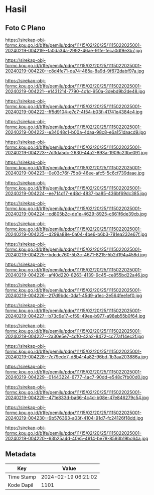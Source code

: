# Hasil

## Foto C Plano

https://sirekap-obj-formc.kpu.go.id/b1fe/pemilu/pdpr/11/15/02/20/25/1115022025001-20240219-004219--fa0da34a-2992-46ae-91fe-feca0df9e3b7.jpg

https://sirekap-obj-formc.kpu.go.id/b1fe/pemilu/pdpr/11/15/02/20/25/1115022025001-20240219-004220--c8d4fe71-da74-485a-8a9d-9f672dabf97a.jpg

https://sirekap-obj-formc.kpu.go.id/b1fe/pemilu/pdpr/11/15/02/20/25/1115022025001-20240219-004221--e1431214-7790-4c1d-950a-3debd9b2de48.jpg

https://sirekap-obj-formc.kpu.go.id/b1fe/pemilu/pdpr/11/15/02/20/25/1115022025001-20240219-004222--ff5d9104-e7c7-4f54-b03f-41741e4384c4.jpg

https://sirekap-obj-formc.kpu.go.id/b1fe/pemilu/pdpr/11/15/02/20/25/1115022025001-20240219-004222--e34048c1-b00a-4daa-98c8-e6a151daacd9.jpg

https://sirekap-obj-formc.kpu.go.id/b1fe/pemilu/pdpr/11/15/02/20/25/1115022025001-20240219-004223--7d3da5dc-2630-44a2-893a-1909c23be091.jpg

https://sirekap-obj-formc.kpu.go.id/b1fe/pemilu/pdpr/11/15/02/20/25/1115022025001-20240219-004223--0e03c76f-75b8-46ee-afc5-5c6cf739daae.jpg

https://sirekap-obj-formc.kpu.go.id/b1fe/pemilu/pdpr/11/15/02/20/25/1115022025001-20240219-004224--ee714d17-e48d-4837-ba85-436bf69dc385.jpg

https://sirekap-obj-formc.kpu.go.id/b1fe/pemilu/pdpr/11/15/02/20/25/1115022025001-20240219-004224--cd805b2c-de1e-4629-8925-c661f6de39cb.jpg

https://sirekap-obj-formc.kpu.go.id/b1fe/pemilu/pdpr/11/15/02/20/25/1115022025001-20240219-004225--d299a88e-0a04-4be6-b6b3-781ea232e67f.jpg

https://sirekap-obj-formc.kpu.go.id/b1fe/pemilu/pdpr/11/15/02/20/25/1115022025001-20240219-004225--bdcdc760-5b3c-4671-8215-5b2d194a458d.jpg

https://sirekap-obj-formc.kpu.go.id/b1fe/pemilu/pdpr/11/15/02/20/25/1115022025001-20240219-004226--af40d220-8263-4139-9c45-ce855bd22a46.jpg

https://sirekap-obj-formc.kpu.go.id/b1fe/pemilu/pdpr/11/15/02/20/25/1115022025001-20240219-004226--217d9bdc-0daf-45d9-a1ec-2e564fee1ef0.jpg

https://sirekap-obj-formc.kpu.go.id/b1fe/pemilu/pdpr/11/15/02/20/25/1115022025001-20240219-004227--b73c9e17-cf59-49ee-b977-a98eb55b0f64.jpg

https://sirekap-obj-formc.kpu.go.id/b1fe/pemilu/pdpr/11/15/02/20/25/1115022025001-20240219-004227--2a30e5e7-4df0-42a2-8472-cc77af14ec2f.jpg

https://sirekap-obj-formc.kpu.go.id/b1fe/pemilu/pdpr/11/15/02/20/25/1115022025001-20240219-004228--7c79ede7-d8b4-4a82-96bd-1b3aa203886a.jpg

https://sirekap-obj-formc.kpu.go.id/b1fe/pemilu/pdpr/11/15/02/20/25/1115022025001-20240219-004229--01443224-6777-4ac7-90dd-e548c7fb00d0.jpg

https://sirekap-obj-formc.kpu.go.id/b1fe/pemilu/pdpr/11/15/02/20/25/1115022025001-20240219-004229--471e833d-ba66-4c4d-b08e-47e846279c54.jpg

https://sirekap-obj-formc.kpu.go.id/b1fe/pemilu/pdpr/11/15/02/20/25/1115022025001-20240219-004230--9b576363-a03f-4104-91d7-fc24126f18dd.jpg

https://sirekap-obj-formc.kpu.go.id/b1fe/pemilu/pdpr/11/15/02/20/25/1115022025001-20240219-004220--93b25a4d-40e5-4914-be78-8593b19bc64a.jpg


## Metadata

| Key        | Value               |
| ---------- | ------------------- |
| Time Stamp | 2024-02-19 06:21:02 |
| Kode Dapil | 1101                |



